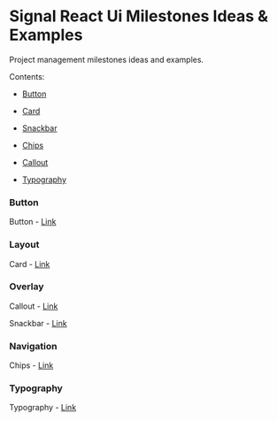 
  

# Signal React Ui Milestones Ideas & Examples

  

  

Project management milestones ideas and examples.

  

  

Contents:

  

* [Button](#Button)

  

* [Card](#Card)

* [Snackbar](#Overlay)

* [Chips](#Navigation)

* [Callout](#Overlay)

* [Typography](#Typography)

  

  

### Button

Button - [Link](https://gitlab.com/rndDesto/signal-react-ui-intern/-/milestones/1)

  

### Layout

Card - [Link](https://gitlab.com/rndDesto/signal-react-ui-intern/-/milestones/5)

  

### Overlay

Callout - [Link](https://gitlab.com/rndDesto/signal-react-ui-intern/-/milestones/4)

Snackbar - [Link](https://gitlab.com/rndDesto/signal-react-ui-intern/-/milestones/6)

### Navigation

Chips - [Link](https://gitlab.com/rndDesto/signal-react-ui-intern/-/milestones/3)

### Typography

Typography - [Link](https://gitlab.com/rndDesto/signal-react-ui-intern/-/milestones/2)